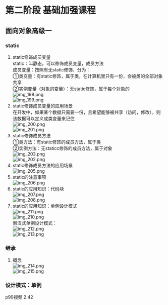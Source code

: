 # 第二阶段 基础加强课程  

##  面向对象高级一  

###  static
1.  static修饰成员变量    
    static：叫静态，可以修饰成员变量，成员方法  
    成员变量：按照有无static修饰，分为：  
    ①类变量：有static修饰，属于类，在计算机里只有一份，会被类的全部对象共享     
    ②实例变量（对象的变量）：无static修饰，属于每个对象的  
    ![img_198.png](img_198.png)  
    ![img_199.png](img_199.png)  
2.  static修饰成员变量的应用场景  
在开发中，如果某个数据只需要一份，且希望能够被共享（访问，修改），则该数据可以定义成类变量来记住  
![img_200.png](img_200.png)  
![img_201.png](img_201.png)  
3.  static修饰成员方法   
①类方法：有static修饰的成员方法，属于类  
②实例方法：无staticc修饰的成员方法，属于对象  
![img_203.png](img_203.png)  
![img_202.png](img_202.png)  
4.  static修饰成员方法的应用场景   
![img_205.png](img_205.png)  
5.  static的注意事项    
![img_206.png](img_206.png)  
6.  static的应用知识：代码块    
![img_207.png](img_207.png)  
![img_208.png](img_208.png)  
7.  static的应用知识：单例设计模式  
![img_211.png](img_211.png)  
![img_210.png](img_210.png)  
懒汉式单例设计模式：  
![img_212.png](img_212.png)  
![img_213.png](img_213.png)  

###  继承  
1.  概念  
![img_214.png](img_214.png)  
![img_215.png](img_215.png)  
###  设计模式：单例  


p99视频 2.42











 
